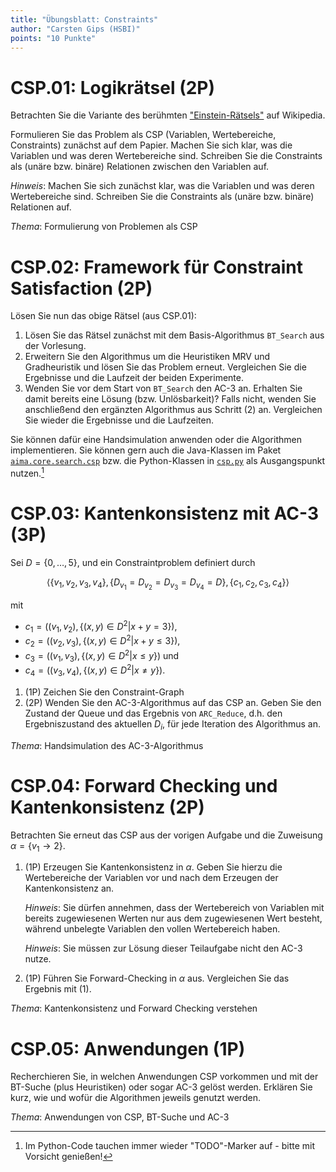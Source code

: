 ```yaml
---
title: "Übungsblatt: Constraints"
author: "Carsten Gips (HSBI)"
points: "10 Punkte"
---
```


<!--  pandoc -s -f markdown -t markdown+smart-grid_tables-multiline_tables-simple_tables --columns=94 --reference-links=true  sheet-csp.md  -o xxx.md  -->

# CSP.01: Logikrätsel (2P)

Betrachten Sie die Variante des berühmten ["Einstein-Rätsels"] auf Wikipedia.

Formulieren Sie das Problem als CSP (Variablen, Wertebereiche, Constraints) zunächst auf dem
Papier. Machen Sie sich klar, was die Variablen und was deren Wertebereiche sind. Schreiben
Sie die Constraints als (unäre bzw. binäre) Relationen zwischen den Variablen auf.

*Hinweis*: Machen Sie sich zunächst klar, was die Variablen und was deren Wertebereiche sind.
Schreiben Sie die Constraints als (unäre bzw. binäre) Relationen auf.

*Thema*: Formulierung von Problemen als CSP

# CSP.02: Framework für Constraint Satisfaction (2P)

Lösen Sie nun das obige Rätsel (aus CSP.01):

1.  Lösen Sie das Rätsel zunächst mit dem Basis-Algorithmus `BT_Search` aus der Vorlesung.
2.  Erweitern Sie den Algorithmus um die Heuristiken MRV und Gradheuristik und lösen Sie das
    Problem erneut. Vergleichen Sie die Ergebnisse und die Laufzeit der beiden Experimente.
3.  Wenden Sie vor dem Start von `BT_Search` den AC-3 an. Erhalten Sie damit bereits eine
    Lösung (bzw. Unlösbarkeit)? Falls nicht, wenden Sie anschließend den ergänzten Algorithmus
    aus Schritt (2) an. Vergleichen Sie wieder die Ergebnisse und die Laufzeiten.

Sie können dafür eine Handsimulation anwenden oder die Algorithmen implementieren. Sie können
gern auch die Java-Klassen im Paket [`aima.core.search.csp`] bzw. die Python-Klassen in
[`csp.py`] als Ausgangspunkt nutzen.[^1]

# CSP.03: Kantenkonsistenz mit AC-3 (3P)

Sei $D=\lbrace 0, \ldots, 5 \rbrace$, und ein Constraintproblem definiert durch

$$\langle
    \lbrace v_1, v_2, v_3, v_4 \rbrace,
    \lbrace D_{v_1} = D_{v_2} = D_{v_3} = D_{v_4} = D \rbrace,
    \lbrace c_1, c_2, c_3, c_4 \rbrace
\rangle$$

mit

-   $c_1=\left((v_1,v_2), \lbrace (x,y) \in D^2 | x+y = 3 \rbrace\right)$,
-   $c_2=\left((v_2,v_3), \lbrace (x,y) \in D^2 | x+y \le 3 \rbrace\right)$,
-   $c_3=\left((v_1,v_3), \lbrace (x,y) \in D^2 | x \le y \rbrace\right)$ und
-   $c_4=\left((v_3,v_4), \lbrace (x,y) \in D^2 | x \ne y \rbrace\right)$.

1.  (1P) Zeichen Sie den Constraint-Graph
2.  (2P) Wenden Sie den AC-3-Algorithmus auf das CSP an. Geben Sie den Zustand der Queue und
    das Ergebnis von `ARC_Reduce`, d.h. den Ergebniszustand des aktuellen $D_i$, für jede
    Iteration des Algorithmus an.

*Thema*: Handsimulation des AC-3-Algorithmus

# CSP.04: Forward Checking und Kantenkonsistenz (2P)

Betrachten Sie erneut das CSP aus der vorigen Aufgabe und die Zuweisung
$\alpha = \lbrace v_1 \to  2 \rbrace$.

1.  (1P) Erzeugen Sie Kantenkonsistenz in $\alpha$. Geben Sie hierzu die Wertebereiche der
    Variablen vor und nach dem Erzeugen der Kantenkonsistenz an.

    *Hinweis*: Sie dürfen annehmen, dass der Wertebereich von Variablen mit bereits
    zugewiesenen Werten nur aus dem zugewiesenen Wert besteht, während unbelegte Variablen den
    vollen Wertebereich haben.

    *Hinweis*: Sie müssen zur Lösung dieser Teilaufgabe nicht den AC-3 nutze.

2.  (1P) Führen Sie Forward-Checking in $\alpha$ aus. Vergleichen Sie das Ergebnis mit (1).

*Thema*: Kantenkonsistenz und Forward Checking verstehen

# CSP.05: Anwendungen (1P)

Recherchieren Sie, in welchen Anwendungen CSP vorkommen und mit der BT-Suche (plus
Heuristiken) oder sogar AC-3 gelöst werden. Erklären Sie kurz, wie und wofür die Algorithmen
jeweils genutzt werden.

*Thema*: Anwendungen von CSP, BT-Suche und AC-3

[^1]: Im Python-Code tauchen immer wieder "TODO"-Marker auf - bitte mit Vorsicht genießen!

  ["Einstein-Rätsels"]: https://de.wikipedia.org/wiki/Zebrar%C3%A4tsel
  [`aima.core.search.csp`]: https://github.com/aimacode/aima-java/tree/AIMA3e/aima-core/src/main/java/aima/core/search/csp
  [`csp.py`]: https://github.com/aimacode/aima-python/blob/master/csp.py
